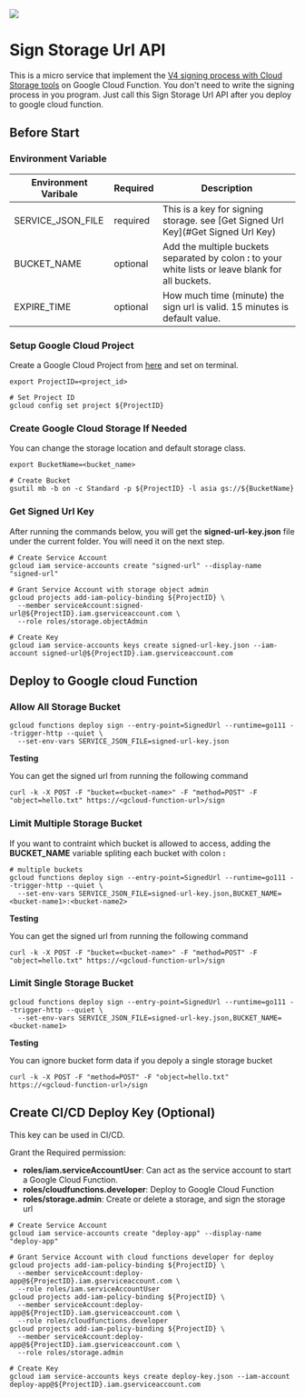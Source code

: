 
![](https://github.com/akiirobot/sign-storage-url/workflows/DeployToGoogleCloud/badge.svg)

# Sign Storage Url API

This is a micro service that implement the [V4 signing process with Cloud Storage tools](https://cloud.google.com/storage/docs/access-control/signing-urls-with-helpers#storage-signed-url-get-object-go) on Google Cloud Function. You don't need to write the signing process in you program. Just call this Sign Storage Url API after you deploy to google cloud function.

## Before Start

### Environment Variable

| Environment  Varibale | Required | Description |
|-----------------------|----------|---|
| SERVICE_JSON_FILE     | required | This is a key for signing storage. see [Get Signed Url Key](#Get Signed Url Key) |
| BUCKET_NAME           | optional | Add the multiple buckets separated by colon **:** to your white lists or leave blank for all buckets. |
| EXPIRE_TIME           | optional | How much time (minute) the sign url is valid. 15 minutes is default value. |

### Setup Google Cloud Project

Create a Google Cloud Project from [here](https://console.cloud.google.com/projectcreate) and set on terminal.

```shell
export ProjectID=<project_id>

# Set Project ID
gcloud config set project ${ProjectID}
```

### Create Google Cloud Storage If Needed

You can change the storage location and default storage class.

```shell
export BucketName=<bucket_name>

# Create Bucket
gsutil mb -b on -c Standard -p ${ProjectID} -l asia gs://${BucketName}
```

### Get Signed Url Key

After running the commands below, you will get the **signed-url-key.json** file under the current folder. You will need it on the next step.

```shell
# Create Service Account
gcloud iam service-accounts create "signed-url" --display-name "signed-url"

# Grant Service Account with storage object admin
gcloud projects add-iam-policy-binding ${ProjectID} \
  --member serviceAccount:signed-url@${ProjectID}.iam.gserviceaccount.com \
  --role roles/storage.objectAdmin

# Create Key
gcloud iam service-accounts keys create signed-url-key.json --iam-account signed-url@${ProjectID}.iam.gserviceaccount.com
```

## Deploy to Google cloud Function

### Allow All Storage Bucket

```shell
gcloud functions deploy sign --entry-point=SignedUrl --runtime=go111 --trigger-http --quiet \
  --set-env-vars SERVICE_JSON_FILE=signed-url-key.json
```

**Testing**

You can get the signed url from running the following command

```shell
curl -k -X POST -F "bucket=<bucket-name>" -F "method=POST" -F "object=hello.txt" https://<gcloud-function-url>/sign
```

### Limit Multiple Storage Bucket

If you want to contraint which bucket is allowed to access, adding the **BUCKET_NAME** variable spliting each bucket with colon **:**

```shell
# multiple buckets
gcloud functions deploy sign --entry-point=SignedUrl --runtime=go111 --trigger-http --quiet \
  --set-env-vars SERVICE_JSON_FILE=signed-url-key.json,BUCKET_NAME=<bucket-name1>:<bucket-name2>
```

**Testing**

You can get the signed url from running the following command

```shell
curl -k -X POST -F "bucket=<bucket-name>" -F "method=POST" -F "object=hello.txt" https://<gcloud-function-url>/sign
```

### Limit Single Storage Bucket

```shell
gcloud functions deploy sign --entry-point=SignedUrl --runtime=go111 --trigger-http --quiet \
  --set-env-vars SERVICE_JSON_FILE=signed-url-key.json,BUCKET_NAME=<bucket-name1>
```

**Testing**

You can ignore bucket form data if you depoly a single storage bucket

```shell
curl -k -X POST -F "method=POST" -F "object=hello.txt" https://<gcloud-function-url>/sign
```

## Create CI/CD Deploy Key (Optional)

This key can be used in CI/CD.

Grant the Required permission:
- **roles/iam.serviceAccountUser**: Can act as the service account to start a Google Cloud Function.
- **roles/cloudfunctions.developer**: Deploy to Google Cloud Function
- **roles/storage.admin**: Create or delete a storage, and sign the storage url

```shell
# Create Service Account
gcloud iam service-accounts create "deploy-app" --display-name "deploy-app"

# Grant Service Account with cloud functions developer for deploy
gcloud projects add-iam-policy-binding ${ProjectID} \
  --member serviceAccount:deploy-app@${ProjectID}.iam.gserviceaccount.com \
  --role roles/iam.serviceAccountUser
gcloud projects add-iam-policy-binding ${ProjectID} \
  --member serviceAccount:deploy-app@${ProjectID}.iam.gserviceaccount.com \
  --role roles/cloudfunctions.developer
gcloud projects add-iam-policy-binding ${ProjectID} \
  --member serviceAccount:deploy-app@${ProjectID}.iam.gserviceaccount.com \
  --role roles/storage.admin

# Create Key
gcloud iam service-accounts keys create deploy-key.json --iam-account deploy-app@${ProjectID}.iam.gserviceaccount.com
```

